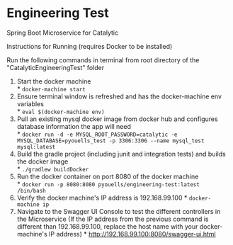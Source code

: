 # Engineering Test
Spring Boot Microservice for Catalytic

Instructions for Running (requires Docker to be installed)

Run the following commands in terminal from root directory of  the "CatalyticEngineeringTest" folder

   1.  Start the docker machine  
     *  ```docker-machine start ```  
   2.  Ensure terminal window is refreshed and has the docker-machine env variables  
     *  ```eval $(docker-machine env) ```  
   3.  Pull an existing mysql docker image from docker hub and configures database information the app will need  
     *  ```docker run -d -e MYSQL_ROOT_PASSWORD=catalytic -e MYSQL_DATABASE=pyouells_test -p 3306:3306 --name mysql_test mysql:latest```  
   4.  Build the gradle project (including junit and integration tests) and builds the docker image  
     *  ```./gradlew buildDocker```  
   5.  Run the docker container on port 8080 of the docker machine  
     *  ```docker run -p 8080:8080 pyouells/engineering-test:latest /bin/bash```  
   6.  Verify the docker machine's IP address is 192.168.99.100
     *  ```docker-machine ip```
   7.  Navigate to the Swagger UI Console to test the different controllers in the Microservice (If the IP address from the previous command is different than 192.168.99.100, replace the host name with your docker-machine's IP address)
     *  http://192.168.99.100:8080/swagger-ui.html
